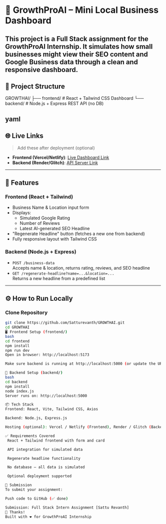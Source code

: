 # 🚀 GrowthProAI – Mini Local Business Dashboard
This project is a Full Stack assignment for the GrowthProAI Internship. It simulates how small businesses might view their SEO content and Google Business data through a clean and responsive dashboard.
---
## 🧩 Project Structure

GROWTHAI/
├── frontend/ # React + Tailwind CSS Dashboard
└── backend/ # Node.js + Express REST API (no DB)

yaml
---

## 🌐 Live Links

> Add these after deployment (optional)

- **Frontend (Vercel/Netlify)**: [Live Dashboard Link](growthai-pd2l2d9xk-revanths-projects-163f2d7c.vercel.app)
- **Backend (Render/Glitch)**: [API Server Link]([https://your-backend.render.com](https://growthai-bx64.onrender.com))

---

## 🎯 Features

### Frontend (React + Tailwind)
- Business Name & Location input form
- Displays:
  - Simulated Google Rating
  - Number of Reviews
  - Latest AI-generated SEO Headline
- "Regenerate Headline" button (fetches a new one from backend)
- Fully responsive layout with Tailwind CSS

### Backend (Node.js + Express)
- `POST /business-data`  
  Accepts name & location, returns rating, reviews, and SEO headline
- `GET /regenerate-headline?name=...&location=...`  
  Returns a new headline from a predefined list
---

## ⚙️ How to Run Locally

### Clone Repository
```bash
git clone https://github.com/Satturevanth/GROWTHAI.git
cd GROWTHAI
🖥️ Frontend Setup (frontend/)
bash
cd frontend
npm install
npm run dev
Open in browser: http://localhost:5173

Make sure backend is running at http://localhost:5000 (or update the URL in frontend code)

🔧 Backend Setup (backend/)
bash
cd backend
npm install
node index.js
Server runs on: http://localhost:5000

📦 Tech Stack
Frontend: React, Vite, Tailwind CSS, Axios

Backend: Node.js, Express.js

Hosting (optional): Vercel / Netlify (Frontend), Render / Glitch (Backend)

✅ Requirements Covered
 React + Tailwind frontend with form and card

 API integration for simulated data

 Regenerate headline functionality

 No database — all data is simulated

 Optional deployment supported

📩 Submission
To submit your assignment:

Push code to GitHub (✅ done)

Submission: Full Stack Intern Assignment [Sattu Revanth]
🙌 Thanks!
Built with ❤️ for GrowthProAI Internship
